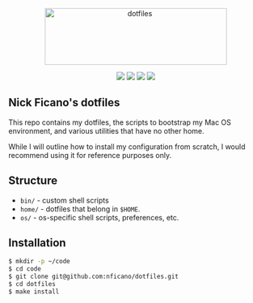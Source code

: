 <p align="center">
  <img src="https://assets.nickficano.com/gh-dotfiles.svg" alt="dotfiles" width="360" height="112" />
  <div align="center">
    <a href="https://travis-ci.org/nficano/dotfiles"><img src="https://travis-ci.org/nficano/dotfiles.svg?branch=master" /></a>
    <img src="https://img.shields.io/github/last-commit/nficano/dotfiles.svg" />
    <img src="https://img.shields.io/github/tag/nficano/dotfiles.svg" />
    <img src="https://img.shields.io/badge/platforms-macos%20%7C%20linux-blue.svg" />
  </div>
</p>

## Nick Ficano's dotfiles

This repo contains my dotfiles, the scripts to bootstrap my Mac OS environment,
and various utilities that have no other home.

While I will outline how to install my configuration from scratch, I would
recommend using it for reference purposes only.

## Structure

- ``bin/`` - custom shell scripts
- ``home/`` - dotfiles that belong in ``$HOME``.
- ``os/`` - os-specific shell scripts, preferences, etc.

## Installation

```bash
$ mkdir -p ~/code
$ cd code
$ git clone git@github.com:nficano/dotfiles.git
$ cd dotfiles
$ make install
```
